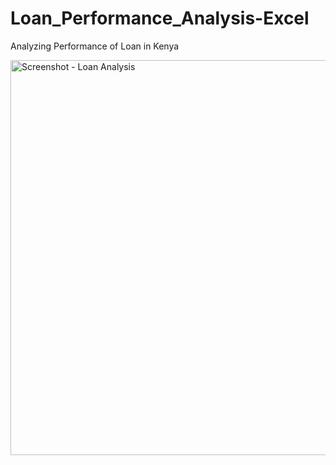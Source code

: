 # Loan_Performance_Analysis-Excel
Analyzing Performance of Loan in Kenya

<img width="1316" height="632" alt="Screenshot - Loan Analysis" src="https://github.com/user-attachments/assets/68219b62-e655-4c7f-98ad-07c4946e9600" />
